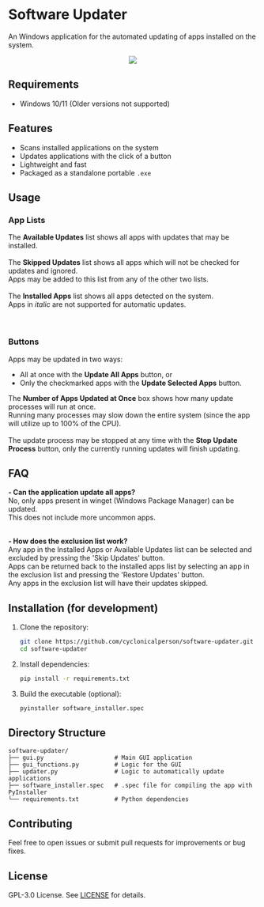 # Software Updater

An Windows application for the automated updating of apps installed on the system.<br>
<p align="center">
  <img src="https://github.com/user-attachments/assets/2207099e-2d0b-4ff0-8bb7-f551b1c5d1c4">
</p>

## Requirements

- Windows 10/11 (Older versions not supported)

## Features

- Scans installed applications on the system
- Updates applications with the click of a button
- Lightweight and fast
- Packaged as a standalone portable `.exe`

## Usage

### App Lists
The **Available Updates** list shows all apps with updates that may be installed.<br><br>
The **Skipped Updates** list shows all apps which will not be checked for updates and ignored. <br>Apps may be added to this list from any of the other two lists.<br><br>
The **Installed Apps** list shows all apps detected on the system. <br>Apps in <i>italic</i> are not supported for automatic updates.<br><br><br>

### Buttons
Apps may be updated in two ways:
 - All at once with the **Update All Apps** button, or
 - Only the checkmarked apps with the **Update Selected Apps** button.<br>

The **Number of Apps Updated at Once** box shows how many update processes will run at once. <br>Running many processes may slow down the entire system (since the app will utilize up to 100% of the CPU).<br><br>
The update process may be stopped at any time with the **Stop Update Process** button, only the currently running updates will finish updating.

## FAQ
**- Can the application update all apps?<br>**
No, only apps present in winget (Windows Package Manager) can be updated.<br>
This does not include more uncommon apps.<br><br>

**- How does the exclusion list work?<br>**
Any app in the Installed Apps or Available Updates list can be selected and excluded by pressing the 'Skip Updates' button.<br>
Apps can be returned back to the installed apps list by selecting an app in the exclusion list and pressing the 'Restore Updates' button.<br>
Any apps in the exclusion list will have their updates skipped.

## Installation (for development)

1. Clone the repository:

    ```bash
    git clone https://github.com/cyclonicalperson/software-updater.git
    cd software-updater
    ```

2. Install dependencies:

    ```bash
    pip install -r requirements.txt
    ```

3. Build the executable (optional):

    ```bash
    pyinstaller software_installer.spec
    ```

## Directory Structure

```
software-updater/
├── gui.py                    # Main GUI application
├── gui_functions.py          # Logic for the GUI
├── updater.py                # Logic to automatically update applications
├── software_installer.spec   # .spec file for compiling the app with PyInstaller
└── requirements.txt          # Python dependencies
```

## Contributing

Feel free to open issues or submit pull requests for improvements or bug fixes.

## License

GPL-3.0 License. See [LICENSE](LICENSE) for details.

